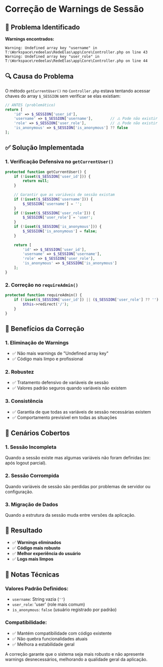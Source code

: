 # Correção de Warnings de Sessão

## 🐛 Problema Identificado

**Warnings encontrados:**
```
Warning: Undefined array key "username" in T:\Workspace\redeelas\RedeElas\app\Core\Controller.php on line 43
Warning: Undefined array key "user_role" in T:\Workspace\redeelas\RedeElas\app\Core\Controller.php on line 44
```

## 🔍 Causa do Problema

O método `getCurrentUser()` no `Controller.php` estava tentando acessar chaves do array `$_SESSION` sem verificar se elas existiam:

```php
// ANTES (problemático)
return [
    'id' => $_SESSION['user_id'],
    'username' => $_SESSION['username'],        // ⚠️ Pode não existir
    'role' => $_SESSION['user_role'],           // ⚠️ Pode não existir
    'is_anonymous' => $_SESSION['is_anonymous'] ?? false
];
```

## ✅ Solução Implementada

### **1. Verificação Defensiva no `getCurrentUser()`**

```php
protected function getCurrentUser() {
    if (!isset($_SESSION['user_id'])) {
        return null;
    }
    
    // Garantir que as variáveis de sessão existam
    if (!isset($_SESSION['username'])) {
        $_SESSION['username'] = '';
    }
    if (!isset($_SESSION['user_role'])) {
        $_SESSION['user_role'] = 'user';
    }
    if (!isset($_SESSION['is_anonymous'])) {
        $_SESSION['is_anonymous'] = false;
    }
    
    return [
        'id' => $_SESSION['user_id'],
        'username' => $_SESSION['username'],
        'role' => $_SESSION['user_role'],
        'is_anonymous' => $_SESSION['is_anonymous']
    ];
}
```

### **2. Correção no `requireAdmin()`**

```php
protected function requireAdmin() {
    if (!isset($_SESSION['user_id']) || ($_SESSION['user_role'] ?? '') !== 'admin') {
        $this->redirect('/');
    }
}
```

## 🎯 Benefícios da Correção

### **1. Eliminação de Warnings**
- ✅ Não mais warnings de "Undefined array key"
- ✅ Código mais limpo e profissional

### **2. Robustez**
- ✅ Tratamento defensivo de variáveis de sessão
- ✅ Valores padrão seguros quando variáveis não existem

### **3. Consistência**
- ✅ Garantia de que todas as variáveis de sessão necessárias existem
- ✅ Comportamento previsível em todas as situações

## 🔧 Cenários Cobertos

### **1. Sessão Incompleta**
Quando a sessão existe mas algumas variáveis não foram definidas (ex: após logout parcial).

### **2. Sessão Corrompida**
Quando variáveis de sessão são perdidas por problemas de servidor ou configuração.

### **3. Migração de Dados**
Quando a estrutura da sessão muda entre versões da aplicação.

## 🚀 Resultado

- ✅ **Warnings eliminados**
- ✅ **Código mais robusto**
- ✅ **Melhor experiência do usuário**
- ✅ **Logs mais limpos**

## 📝 Notas Técnicas

### **Valores Padrão Definidos:**
- `username`: String vazia (`''`)
- `user_role`: 'user' (role mais comum)
- `is_anonymous`: `false` (usuário registrado por padrão)

### **Compatibilidade:**
- ✅ Mantém compatibilidade com código existente
- ✅ Não quebra funcionalidades atuais
- ✅ Melhora a estabilidade geral

A correção garante que o sistema seja mais robusto e não apresente warnings desnecessários, melhorando a qualidade geral da aplicação.
